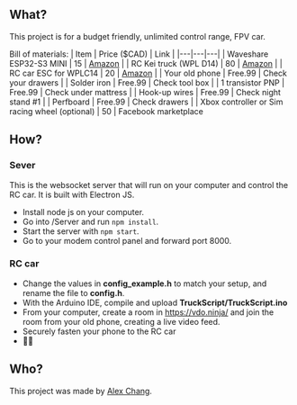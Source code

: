 ## What?
This project is for a budget friendly, unlimited control range, FPV car.

Bill of materials:
| Item | Price ($CAD) | Link |
|---|---|---|
| Waveshare ESP32-S3 MINI | 15 | [Amazon](https://www.amazon.ca/Waveshare-Development-ESP32-C6FH4-Processors-Frequency/dp/B0CZKM6HVH/ref=sr_1_10?crid=3986S01I0ODQR&dib=eyJ2IjoiMSJ9.rwc7Jthi8UOgGLGTdx5ArF-SJgfhuzdkrt-raBK-RKyJg8berLR6tnK_rFTWvUIFNwbRWtgf2gaF3tMxfgdHUpYFL0sCqdHtRVLsUUOKDB0gcgGBZLk9N899jgpEWgiGJj-3IYZGFbN-iuZLonV4wZb7SlQWUwAv4hZYarlRcudPxEUg8DiY8sdBsOLZ3NnkQUWS5FtLxozqkALuuj2S53thyCK557-T9_xw09IOSuqb_nHDYXR1ky2Q7N-55IzHeK9MFhOSLO42QK3w2C9YPwOPXLCSRGYJr-sEzpWp23xUVMAY-82oGh7OMFausGJX2Q_kBvMaxq9xScWokYUUMCSvdqwlKnhnUchc_vMufT8.TEJ3oA-U_95Hm7j-1m7SM4fexN5oCe8jLTWwvERAge0&dib_tag=se&keywords=esp32s3+mini&qid=1734548848&s=electronics&sprefix=esp32s3+mini%2Celectronics%2C88&sr=1-10) |
| RC Kei truck (WPL D14) | 80 | [Amazon](https://www.amazon.ca/dp/B0CBPXJCB3?ref=ppx_yo2ov_dt_b_fed_asin_title) |
| RC car ESC for WPLC14 | 20 | [Amazon](https://www.amazon.ca/gp/product/B08FBVBKGN/ref=ppx_yo_dt_b_asin_title_o00_s00?ie=UTF8&psc=1) |
| Your old phone | Free.99 | Check your drawers |
| Solder iron | Free.99 | Check tool box |
| 1 transistor PNP | Free.99 | Check under mattress |
| Hook-up wires | Free.99 | Check night stand #1 |
| Perfboard | Free.99 | Check drawers |
| Xbox controller or Sim racing wheel (optional) | 50 | Facebook marketplace

## How?
### Sever
This is the websocket server that will run on your computer and control the RC car. It is built with Electron JS.
- Install node js on your computer.
- Go into /Server and run `npm install`.
- Start the server with `npm start`.
- Go to your modem control panel and forward port 8000.

### RC car
- Change the values in **config_example.h** to match your setup, and rename the file to **config.h**.
- With the Arduino IDE, compile and upload **TruckScript/TruckScript.ino**
- From your computer, create a room in https://vdo.ninja/ and join the room from your old phone, creating a live video feed.
- Securely fasten your phone to the RC car
- 🚚💨

## Who?
This project was made by [Alex Chang](https://www.linkedin.com/in/alexyuchang/). 